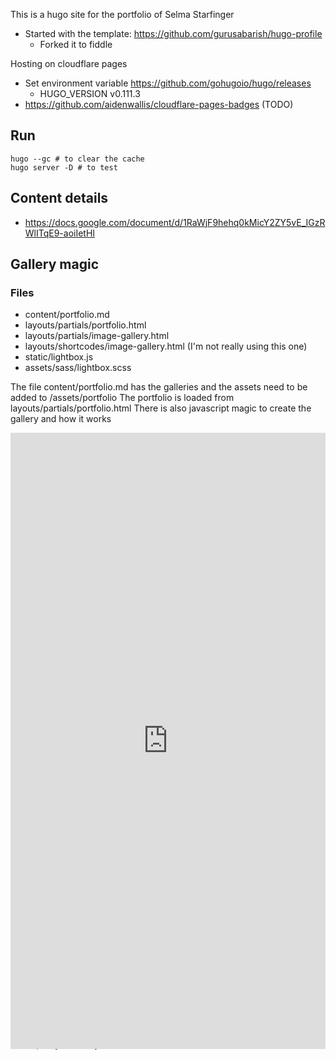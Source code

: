 This is a hugo site for the portfolio of Selma Starfinger

- Started with the template: https://github.com/gurusabarish/hugo-profile
    - Forked it to fiddle

Hosting on cloudflare pages
- Set environment variable https://github.com/gohugoio/hugo/releases
	- HUGO_VERSION v0.111.3
- https://github.com/aidenwallis/cloudflare-pages-badges (TODO)

## Run

```
hugo --gc # to clear the cache
hugo server -D # to test
```

## Content details

* https://docs.google.com/document/d/1RaWjF9hehq0kMicY2ZY5vE_IGzRWlITqE9-aoiIetHI

## Gallery magic

### Files

* content/portfolio.md
* layouts/partials/portfolio.html
* layouts/partials/image-gallery.html
* layouts/shortcodes/image-gallery.html (I'm not really using this one)
* static/lightbox.js
* assets/sass/lightbox.scss

<link rel="stylesheet" href="https://cdn.jsdelivr.net/npm/swiper@9/swiper-bundle.min.css"/>
<link rel="stylesheet" href="http://localhost:1313/sass/lightbox.min.d3f575d2ceb8547c985c5477a3e15dd637985e0fe9663881e160030c4aa484dc.css">
<script src="https://cdn.jsdelivr.net/npm/swiper@9/swiper-bundle.min.js"></script>
<script defer src="/lightbox.js"></script>


The file content/portfolio.md has the galleries and the assets need to be added to /assets/portfolio
The portfolio is loaded from layouts/partials/portfolio.html
There is also javascript magic to create the gallery and how it works

<div style="padding:40% 0 0 0;position:relative;">
<iframe src="https://player.vimeo.com/video/{{ $id }}?h=1e51090569&amp;byline=0&amp;title=0&amp;badge=0&amp;autopause=0&amp;playsinline=0&amp;player_id=0&amp;app_id=122963" frameborder="0" allow="autoplay; fullscreen; picture-in-picture" allowfullscreen style="position:absolute;top:0;left:0;width:100%;height:100%;" ></iframe>

<div class="thumb">
<iframe src="https://player.vimeo.com/video/{{ $id }}?byline=0&amp;title=0&amp;badge=0&amp;autopause=0&amp;playsinline=0&amp;" frameborder="0" webkitallowfullscreen mozallowfullscreen allowfullscreen></iframe>

## TODO

### Add videos

* 2018 Eurovision Song Contest
    * https://www.youtube.com/watch?v=WkOFnIjGrkw&t=108s
    * https://www.eurovision-song-reviews.com/2018/03/nova-deca-sanja-ilic-balkanika-eurovision-serbia.html

* 2012 Eurovision Song Contest
    * https://youtu.be/RPCmD2Gqjtc?t=21
    * https://www.youtube.com/watch?v=81hIbZNoFU8&t=114s
    * https://www.youtube.com/watch?v=dMpqjedfRbE
* createurope: THE FASHION ACADEMY AWARD
    * https://www.youtube.com/watch?v=1geLEiuYvJg
* Models
    * https://player.vimeo.com/video/394775500
    * https://player.vimeo.com/video/394777023
* Berlin Fashion Week 2010
    * https://www.youtube.com/watch?v=a8Eq7hm7E14&t=106s

#### To be categorized

* https://youtu.be/cc7YxvgJQzg
* https://youtu.be/q2epvqPM1zw
* https://youtu.be/Codb9n9qWvE
* https://youtu.be/6uPNtNaaJHw
* https://youtu.be/yTV-4th5F0k

